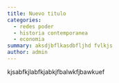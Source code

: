 ```yaml
---
title: Nuevo titulo
categories:
  - redes poder
  - historia contemporanea
  - economia
summary: aksdjbflkasdbfljhd fvlkjs
author: admin
---
```

<p>kjsabfkjlabfkjabkjfbalwkfjbawkuef</p>